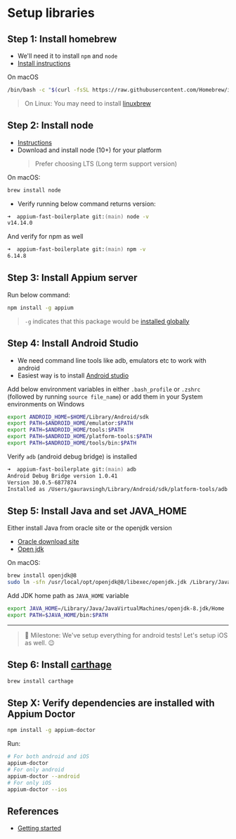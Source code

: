 # Setup libraries

## Step 1: Install homebrew

- We'll need it to install `npm` and `node`
- [Install instructions](https://docs.brew.sh/Installation)

On macOS

```zsh
/bin/bash -c "$(curl -fsSL https://raw.githubusercontent.com/Homebrew/install/master/install.sh)"
```

> On Linux: You may need to install [linuxbrew](https://docs.brew.sh/Homebrew-on-Linux)

## Step 2: Install node

- [Instructions](https://nodejs.org/en/download/)
- Download and install node (10+) for your platform
  > Prefer choosing LTS (Long term support version)

On macOS:

```zsh
brew install node
```

- Verify running below command returns version:

```zsh
➜  appium-fast-boilerplate git:(main) node -v
v14.14.0
```

And verify for npm as well

```zsh
➜  appium-fast-boilerplate git:(main) npm -v
6.14.8
```

## Step 3: Install Appium server

Run below command:

```zsh
npm install -g appium
```

> `-g` indicates that this package would be
> [installed globally](https://docs.npmjs.com/downloading-and-installing-packages-globally)

## Step 4: Install Android Studio

- We need command line tools like adb, emulators etc to work with android
- Easiest way is to install [Android studio](https://developer.android.com/studio)

Add below environment variables in either `.bash_profile` or `.zshrc` (followed by running
`source file_name`) or add them in your System environments on Windows

```zsh
export ANDROID_HOME=$HOME/Library/Android/sdk
export PATH=$ANDROID_HOME/emulator:$PATH
export PATH=$ANDROID_HOME/tools:$PATH
export PATH=$ANDROID_HOME/platform-tools:$PATH
export PATH=$ANDROID_HOME/tools/bin:$PATH
```

Verify `adb` (android debug bridge) is installed

```zsh
➜  appium-fast-boilerplate git:(main) adb
Android Debug Bridge version 1.0.41
Version 30.0.5-6877874
Installed as /Users/gauravsingh/Library/Android/sdk/platform-tools/adb
```

## Step 5: Install Java and set JAVA_HOME

Either install Java from oracle site or the openjdk version

- [Oracle download site](https://www.oracle.com/in/java/technologies/javase-downloads.html)
- [Open jdk](https://adoptopenjdk.net/?variant=openjdk8&jvmVariant=hotspot)

On macOS:

```zsh
brew install openjdk@8
sudo ln -sfn /usr/local/opt/openjdk@8/libexec/openjdk.jdk /Library/Java/JavaVirtualMachines/openjdk-8.jdk
```

Add JDK home path as `JAVA_HOME` variable

```zsh
export JAVA_HOME=/Library/Java/JavaVirtualMachines/openjdk-8.jdk/Home
export PATH=$JAVA_HOME/bin:$PATH
```

---

> 🥳 Milestone: We've setup everything for android tests! Let's setup iOS as well. 😉

## Step 6: Install [carthage](https://github.com/Carthage/Carthage)

```zsh
brew install carthage
```

## Step X: Verify dependencies are installed with Appium Doctor

```zsh
npm install -g appium-doctor
```

Run:

```zsh
# For both android and iOS
appium-doctor
# For only android
appium-doctor --android
# For only iOS
appium-doctor --ios
```

## References

- [Getting started](http://appium.io/docs/en/about-appium/getting-started/index.html#getting-started)
